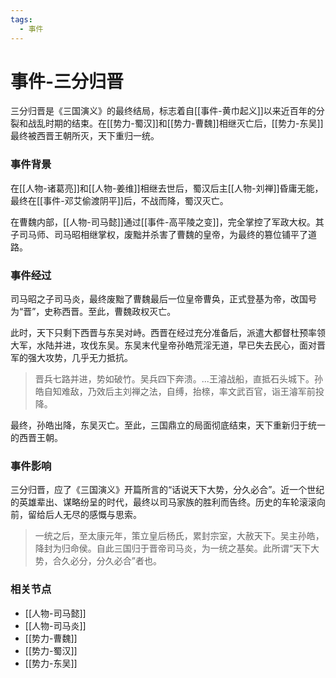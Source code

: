 ```yaml
---
tags:
  - 事件
---
```

# 事件-三分归晋

三分归晋是《三国演义》的最终结局，标志着自[[事件-黄巾起义]]以来近百年的分裂和战乱时期的结束。在[[势力-蜀汉]]和[[势力-曹魏]]相继灭亡后，[[势力-东吴]]最终被西晋王朝所灭，天下重归一统。

### 事件背景

在[[人物-诸葛亮]]和[[人物-姜维]]相继去世后，蜀汉后主[[人物-刘禅]]昏庸无能，最终在[[事件-邓艾偷渡阴平]]后，不战而降，蜀汉灭亡。

在曹魏内部，[[人物-司马懿]]通过[[事件-高平陵之变]]，完全掌控了军政大权。其子司马师、司马昭相继掌权，废黜并杀害了曹魏的皇帝，为最终的篡位铺平了道路。

### 事件经过

司马昭之子司马炎，最终废黜了曹魏最后一位皇帝曹奂，正式登基为帝，改国号为“晋”，史称西晋。至此，曹魏政权灭亡。

此时，天下只剩下西晋与东吴对峙。西晋在经过充分准备后，派遣大都督杜预率领大军，水陆并进，攻伐东吴。东吴末代皇帝孙皓荒淫无道，早已失去民心，面对晋军的强大攻势，几乎无力抵抗。

> 晋兵七路并进，势如破竹。吴兵四下奔溃。...王濬战船，直抵石头城下。孙皓自知难敌，乃效后主刘禅之法，自缚，抬榇，率文武百官，诣王濬军前投降。

最终，孙皓出降，东吴灭亡。至此，三国鼎立的局面彻底结束，天下重新归于统一的西晋王朝。

### 事件影响

三分归晋，应了《三国演义》开篇所言的“话说天下大势，分久必合”。近一个世纪的英雄辈出、谋略纷呈的时代，最终以司马家族的胜利而告终。历史的车轮滚滚向前，留给后人无尽的感慨与思索。

> 一统之后，至太康元年，策立皇后杨氏，累封宗室，大赦天下。吴主孙皓，降封为归命侯。自此三国归于晋帝司马炎，为一统之基矣。此所谓“天下大势，合久必分，分久必合”者也。

### 相关节点
- [[人物-司马懿]]
- [[人物-司马炎]]
- [[势力-曹魏]]
- [[势力-蜀汉]]
- [[势力-东吴]]
